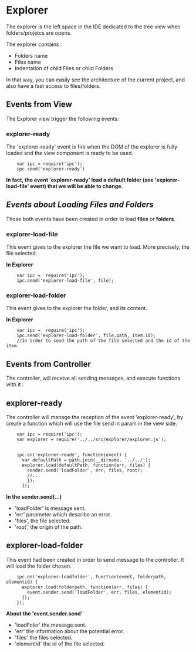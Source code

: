# Explorer

The explorer is the left space in the IDE dedicated to the tree view when folders/projetcs are opens.

The explorer contains :

 * Folders name
 * Files name
 * Indentation of child Files or child Folders

In that way, you can easily see the architecture of the current project, and also have a fast access to files/folders.

## Events from View

The Explorer view trigger the following events:

### explorer-ready

The 'explorer-ready' event is fire when the DOM of the explorer is fully loaded and the view component is ready to be used.

        var ipc = require('ipc');
        ipc.send('explorer-ready')


**In fact, the event 'explorer-ready' load a default folder (see 'explorer-load-file' event) that we will be able to change.**

## *Events about Loading Files and Folders*

Those both events have been created in order to load **files** or **folders**.

### explorer-load-file

This event gives to the explorer the file we want to load. More precisely, the file selected.

**In Explorer**

        var ipc =  require('ipc');
        ipc.send('explorer-load-file', file);


### explorer-load-folder

This event gives to the explorer the folder, and its content.

**In Explorer**

        var ipc =  require('ipc');
        ipc.send('explorer-load-folder', file.path, item.id);
        //In order to send the path of the file selected and the id of the item.

## Events from Controller

The controller, will receive all sending messages, and execute functions with it :

## explorer-ready
The controller will manage the reception of the event 'explorer-ready',
by create a function which will use the file send in param in the view side.

        var ipc = require('ipc');
        var explorer = require('../../src/explorer/explorer.js');


        ipc.on('explorer-ready', function(event) {
          var defaultPath = path.join(__dirname, '../../');
          explorer.load(defaultPath, function(err, files) {
            sender.send('loadFolder', err, files, root);
            //...
            });
          });


**In the sender.send(...)**

  * 'loadFolder' is message sent.
  * 'err' parameter which describe an error.
  * 'files', the file selected.
  * 'root', the origin of the path.

## explorer-load-folder

This event had been created in order to send message to the controller.
It will load the folder chosen.

        ipc.on('explorer-loadfolder', function(event, folderpath, elementid) {
          explorer.load(folderpath, function(err, files) {
            event.sender.send('loadFolder', err, files, elementid);
          });
        });

  **About the 'event.sender.send'**
  * 'loadFoler' the message sent.
  * 'err' the information about the potential error.
  * 'files' the files selected.
  * 'elementid' the id of the file selected.
